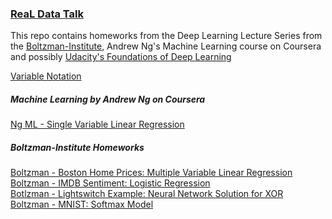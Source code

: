 ### [ReaL Data Talk](niko79542.github.io)

This repo contains homeworks from the Deep Learning Lecture Series from the [Boltzman-Institute](http://www.boltzmann-institute.com/), Andrew Ng's Machine Learning course on Coursera and possibly [Udacity's Foundations of Deep Learning](https://www.udacity.com/course/deep-learning-nanodegree-foundation--nd101)

<a href="https://niko79542.github.io/variables.html">Variable Notation</a><br/>

##### Machine Learning by Andrew Ng on Coursera

<a href="https://niko79542.github.io/single-gradient.html">Ng ML - Single Variable Linear Regression</a><br/>

##### Boltzman-Institute Homeworks

<a href="https://niko79542.github.io/multiple-gradient.html">Boltzman - Boston Home Prices: Multiple Variable Linear Regression</a><br/>
<a href="https://niko79542.github.io/logistic.html">Boltzman - IMDB Sentiment: Logistic Regression</a><br/>
<a href="https://niko79542.github.io/neural-networks.html">Botlzman - Lightswitch Example: Neural Network Solution for XOR</a><br/>
<a href="https://niko79542.github.io/mnist-softmax.html">Boltzman - MNIST: Softmax Model</a><br/>






